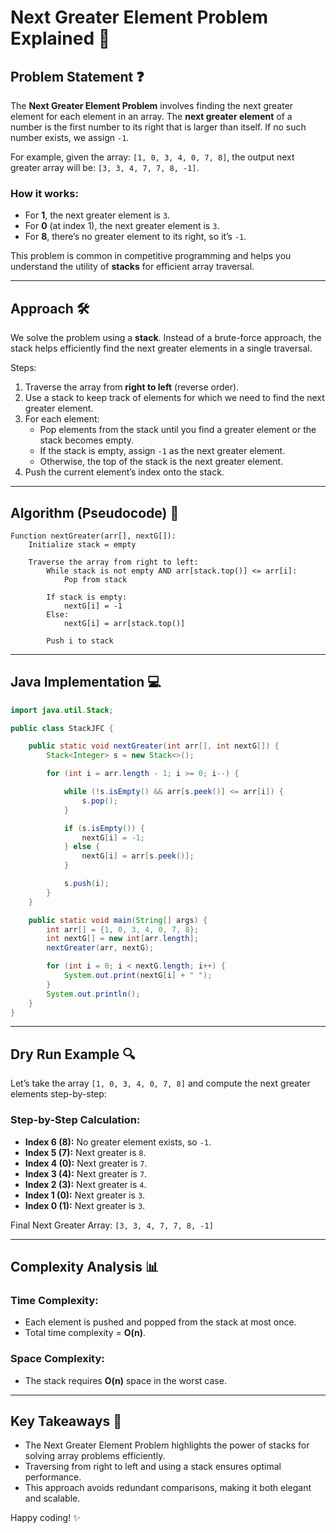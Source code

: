 # Next Greater Element Problem Explained 🌟

## Problem Statement ❓
The **Next Greater Element Problem** involves finding the next greater element for each element in an array. The **next greater element** of a number is the first number to its right that is larger than itself. If no such number exists, we assign `-1`.

For example, given the array: 
`[1, 0, 3, 4, 0, 7, 8]`, the output next greater array will be: 
`[3, 3, 4, 7, 7, 8, -1]`. 

### How it works:
- For **1**, the next greater element is `3`.
- For **0** (at index 1), the next greater element is `3`.
- For **8**, there’s no greater element to its right, so it’s `-1`.

This problem is common in competitive programming and helps you understand the utility of **stacks** for efficient array traversal.

---

## Approach 🛠️
We solve the problem using a **stack**. Instead of a brute-force approach, the stack helps efficiently find the next greater elements in a single traversal. 

Steps:
1. Traverse the array from **right to left** (reverse order).
2. Use a stack to keep track of elements for which we need to find the next greater element.
3. For each element:
   - Pop elements from the stack until you find a greater element or the stack becomes empty.
   - If the stack is empty, assign `-1` as the next greater element.
   - Otherwise, the top of the stack is the next greater element.
4. Push the current element’s index onto the stack.

---

## Algorithm (Pseudocode) 📃
```text
Function nextGreater(arr[], nextG[]):
    Initialize stack = empty

    Traverse the array from right to left:
        While stack is not empty AND arr[stack.top()] <= arr[i]:
            Pop from stack

        If stack is empty:
            nextG[i] = -1
        Else:
            nextG[i] = arr[stack.top()]

        Push i to stack
```

---

## Java Implementation 💻
```java
import java.util.Stack;

public class StackJFC {

    public static void nextGreater(int arr[], int nextG[]) {
        Stack<Integer> s = new Stack<>();

        for (int i = arr.length - 1; i >= 0; i--) {

            while (!s.isEmpty() && arr[s.peek()] <= arr[i]) {
                s.pop();
            }

            if (s.isEmpty()) {
                nextG[i] = -1;
            } else {
                nextG[i] = arr[s.peek()];
            }

            s.push(i);
        }
    }

    public static void main(String[] args) {
        int arr[] = {1, 0, 3, 4, 0, 7, 8};
        int nextG[] = new int[arr.length];
        nextGreater(arr, nextG);

        for (int i = 0; i < nextG.length; i++) {
            System.out.print(nextG[i] + " ");
        }
        System.out.println();
    }
}
```

---

## Dry Run Example 🔍
Let’s take the array `[1, 0, 3, 4, 0, 7, 8]` and compute the next greater elements step-by-step:

### Step-by-Step Calculation:
- **Index 6 (8):** No greater element exists, so `-1`.
- **Index 5 (7):** Next greater is `8`.
- **Index 4 (0):** Next greater is `7`.
- **Index 3 (4):** Next greater is `7`.
- **Index 2 (3):** Next greater is `4`.
- **Index 1 (0):** Next greater is `3`.
- **Index 0 (1):** Next greater is `3`.

Final Next Greater Array: `[3, 3, 4, 7, 7, 8, -1]`

---

## Complexity Analysis 📊

### Time Complexity:
- Each element is pushed and popped from the stack at most once.
- Total time complexity = **O(n)**.

### Space Complexity:
- The stack requires **O(n)** space in the worst case.

---

## Key Takeaways 🎉
- The Next Greater Element Problem highlights the power of stacks for solving array problems efficiently.
- Traversing from right to left and using a stack ensures optimal performance.
- This approach avoids redundant comparisons, making it both elegant and scalable.

Happy coding! ✨

